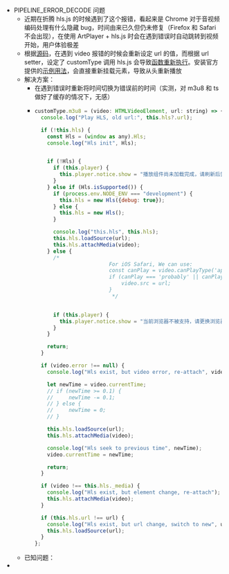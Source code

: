 - PIPELINE_ERROR_DECODE 问题
	- 近期在折腾 hls.js 的时候遇到了这个报错，看起来是 Chrome 对于音视频编码处理有什么隐藏 bug，时间由来已久但仍未修复（Firefox 和 Safari 不会出现），在使用 ArtPlayer + hls.js 时会在遇到错误时自动跳转到视频开始，用户体验极差
	- 根据[源码](https://github.com/zhw2590582/ArtPlayer/blob/d6b36b49fa163e95a125212e4a55d0838d834b57/packages/artplayer/src/player/eventInit.js#L67)，在遇到 video 报错的时候会重新设定 url 的值，而根据 url setter，设定了 customType 调用 hls.js 会导致[函数重新执行](https://github.com/zhw2590582/ArtPlayer/blob/d6b36b49fa163e95a125212e4a55d0838d834b57/packages/artplayer/src/player/urlMix.js#L19)。安装官方提供的[示例用法](https://artplayer.org/document/zh-cn/libraries)，会直接重新挂载元素，导致从头重新播放
	- 解决方案：
		- 在遇到错误时重新将时间切换为错误前的时间（实测，对 m3u8 和 ts 做好了缓存的情况下，无感）
		- ```js
		  customType.m3u8 = (video: HTMLVideoElement, url: string) => {
		    console.log("Play HLS, old url:", this.hls?.url);
		  
		    if (!this.hls) {
		      const Hls = (window as any).Hls;
		      console.log("Hls init", Hls);
		  
		  
		      if (!Hls) {
		        if (this.player) {
		          this.player.notice.show = "播放组件尚未加载完成，请刷新后尝试";
		        }
		      } else if (Hls.isSupported()) {
		        if (process.env.NODE_ENV === "development") {
		          this.hls = new Hls({debug: true});
		        } else {
		          this.hls = new Hls();
		        }
		  
		        console.log("this.hls", this.hls);
		        this.hls.loadSource(url);
		        this.hls.attachMedia(video);
		      } else {
		        /*
		                          For iOS Safari, We can use:
		                          const canPlay = video.canPlayType('application/vnd.apple.mpegurl');
		                          if (canPlay === 'probably' || canPlay == 'maybe') {
		                              video.src = url;
		                          }
		                           */
		  
		  
		        if (this.player) {
		          this.player.notice.show = "当前浏览器不被支持，请更换浏览器尝试";
		        }
		      }
		  
		      return;
		    }
		  
		    if (video.error !== null) {
		      console.log("Hls exist, but video error, re-attach", video.error);
		  
		      let newTime = video.currentTime;
		      // if (newTime >= 0.1) {
		      //     newTime -= 0.1;
		      // } else {
		      //     newTime = 0;
		      // }
		  
		      this.hls.loadSource(url);
		      this.hls.attachMedia(video);
		  
		      console.log("Hls seek to previous time", newTime);
		      video.currentTime = newTime;
		  
		      return;
		    }
		  
		    if (video !== this.hls._media) {
		      console.log("Hls exist, but element change, re-attach");
		      this.hls.attachMedia(video);
		    }
		  
		    if (this.hls.url !== url) {
		      console.log("Hls exist, but url change, switch to new", url);
		      this.hls.loadSource(url);
		    }
		  };
		  ```
	- 已知问题：
-